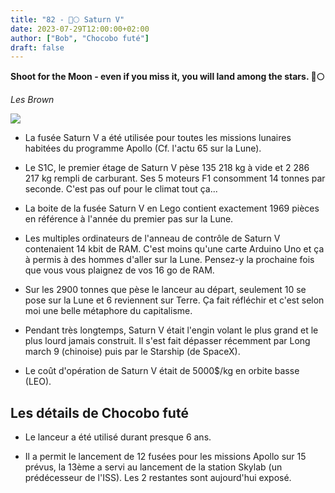 ```yaml
---
title: "82 - 🚀🌕 Saturn V"
date: 2023-07-29T12:00:00+02:00
author: ["Bob", "Chocobo futé"]
draft: false
---
```


**Shoot for the Moon - even if you miss it, you will land among the stars. 🚀🌕**

*Les Brown*

![](/img/82.jpg)

- La fusée Saturn V a été utilisée pour toutes les missions lunaires habitées du programme Apollo (Cf. l'actu 65 sur la Lune).

- Le S1C, le premier étage de Saturn V pèse 135 218 kg à vide et 2 286 217 kg rempli de carburant. Ses 5 moteurs F1 consomment 14 tonnes par seconde. C'est pas ouf pour le climat tout ça...

- La boite de la fusée Saturn V en Lego contient exactement 1969 pièces en référence à l'année du premier pas sur la Lune.

- Les multiples ordinateurs de l'anneau de contrôle de Saturn V contenaient 14 kbit de RAM. C'est moins qu'une carte Arduino Uno et ça à permis à des hommes d'aller sur la Lune. Pensez-y la prochaine fois que vous vous plaignez de vos 16 go de RAM.

- Sur les 2900 tonnes que pèse le lanceur au départ, seulement 10 se pose sur la Lune et 6 reviennent sur Terre. Ça fait réfléchir et c'est selon moi une belle métaphore du capitalisme.

- Pendant très longtemps, Saturn V était l'engin volant le plus grand et le plus lourd jamais construit. Il s'est fait dépasser récemment par Long march 9 (chinoise) puis par le Starship (de SpaceX).

- Le coût d'opération de Saturn V était de 5000$/kg en orbite basse (LEO).

## Les détails de Chocobo futé

- Le lanceur a été utilisé durant presque 6 ans.

- Il a permit le lancement de 12 fusées pour les missions Apollo sur 15 prévus, la 13ème a servi au lancement de la station Skylab (un prédécesseur de l'ISS). Les 2 restantes sont aujourd'hui exposé.
